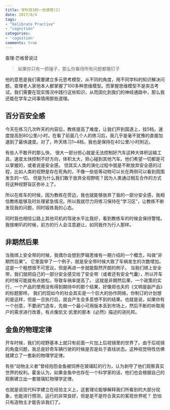 ```yaml
---
title: 学科目3的一些感想(2)
date: 2017/8/4
tags:
- "Delibrate Practive"
- "cognition"
categories:
- 'cognition'
comments: true
---
```


查理·芒格曾说过
> 如果你只有一把锤子，那么你看待所有问题都像钉子

他的意思是我们需要建立多元思考模型，从不同的角度，用不同学科的知识解决问题，查理老人家他本人都掌握了100多种思维模型。而掌握思维模型不是突击考试，我们需要在现实情况中践行这些知识，从而固化到我们的神经通路中，那么我还能在学车之间事情用那些道理。
<!--more-->
## 百分百安全感
今天在练习几次昨天的内容后，教练提高了难度，让我们开到国道上，挂5档，速度提高到80公里/小时。在看了前面几个人的练习后，我几乎是毫不犹豫的直接加速到了最快速度。对了，昨天练习1~4档，我也是保持在40公里/小时附近。

有些人不敢开的那么快， 很大一部分担心就是无法控制好汽车这种大体积运输工具，速度太快控制不好方向，体积太大，担心碰到其他汽车。他们希望一切都是可以掌握的，或者说是安全感。 但其实人类的演化过程中就是不断放弃安全感的过程，比如人类的视野是存在死角的，不像一些低等动物可以长在两侧可以看到周围发生的一切。 但是为什么我们敢于放弃全视野呢？因为人类通过相互合作的方式将这种视野盲区弥补上了。


所以在练车的时候，因为教练在旁边，我也就能够放弃了我的一部分安全感，我相信教练能够及时处理紧急情况。所以我就尽力将练习保持在“学习区”，让教练不断发现我的问题，同时锻炼我的心态。

同时我也相信公路上其他司机的驾驶水平比我好，看到教练车的时候会保持警惕。 我按喇叭的时候，前方的行人会注意避让，如同我作为行人那样。

## 非期然后果
当我绑上安全带的时候，我偶尔会想到罗辑思维有一期介绍的一个概念，叫做“非期然后果”。 它里面举了一个例子，就是安全带时候大致了车祸发生的次数增加。这是一个粗想很不可思议，但是再进一步就能豁然开朗的例子。 当我们绑上安全带，我们就把自己的一部分安全感交给了安全带（或者还有安全气囊），所以开车的时候可能就有点放松，导致车祸率提高了。 这就是非期然后果，一个政策的实行，一个产品的使用没有得到期待中的那个结果，好像郑也夫的《文明是副产品》的标题那样。 我们的现如今的社会其实是一个巨大的协作网络，你制订的计划想的是这样，但是一旦执行后，就会产生会多意想不到的结果。也就是说，如果你有一个创意，不要闭门造车，先做一个最小可用版本丢到市场上，然后不断的听取用户的需求进行改善，有点像凯文·凯里的那本《必然》描述的进托邦。

## 金鱼的物理定律
开车时候，我们的视野基本上就只有前面一片加上后视镜里的世界了。由于后视镜的角度问题，我总是好奇车辆行驶的时候是否是处于直线状态。这种视觉特性仿佛就建立了一套新的物理学定律。

有些“动物主义者”曾经抱怨金鱼被饲养在玻璃缸的行为，认为剥夺了他们观察真实世界的权利。霍金认为，如果金鱼中也存在一个科学家的话，他们也会根据自己的观察建立出一套玻璃缸物理学定律。

也就是说现代科学建立在经验主义上，这套理论能够解释我们所看到的大部分现象，也能进行预测，运行的非常良好，但是是不是符合真实的客观世界呢？ 恐怕只有造物主才能告诉我们了。

